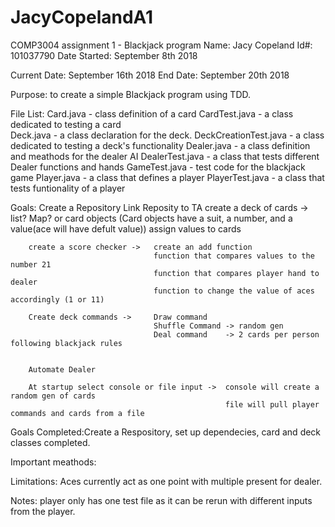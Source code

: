 # JacyCopelandA1
COMP3004 assignment 1 - Blackjack program
Name: Jacy Copeland
Id#: 101037790
Date Started: September 8th 2018

Current Date: September 16th 2018
End Date:  September 20th 2018

Purpose: to create a simple Blackjack program using TDD.

File List:  Card.java - class definition of a card
            CardTest.java - a class dedicated to testing a card    
            Deck.java - a class declaration for the deck.
            DeckCreationTest.java - a class dedicated to testing a deck's functionality 
            Dealer.java -  a class definition and meathods for the dealer AI
            DealerTest.java - a class that tests different Dealer functions and hands
            GameTest.java - test code for the blackjack game
            Player.java - a class that defines a player
            PlayerTest.java - a class that tests funtionality of a player


Goals:  Create a Repository 
        Link Reposity to TA
        create a deck of cards ->   list? Map? or card objects (Card objects have a suit, a number, and a value(ace will have defult value))
                                    assign values to cards
                                    
        create a score checker ->   create an add function
                                    function that compares values to the number 21
                                    function that compares player hand to dealer
                                    function to change the value of aces accordingly (1 or 11)
        
        Create deck commands ->     Draw command
                                    Shuffle Command -> random gen
                                    Deal command    -> 2 cards per person following blackjack rules
                                  
                   
        Automate Dealer
        
        At startup select console or file input ->  console will create a random gen of cards
                                                    file will pull player commands and cards from a file
        
Goals Completed:Create a Respository, set up dependecies, card and deck classes completed.

Important meathods:

Limitations: Aces currently act as one point with multiple present for dealer.

Notes: player only has one test file as it can be rerun with different inputs from the player.
